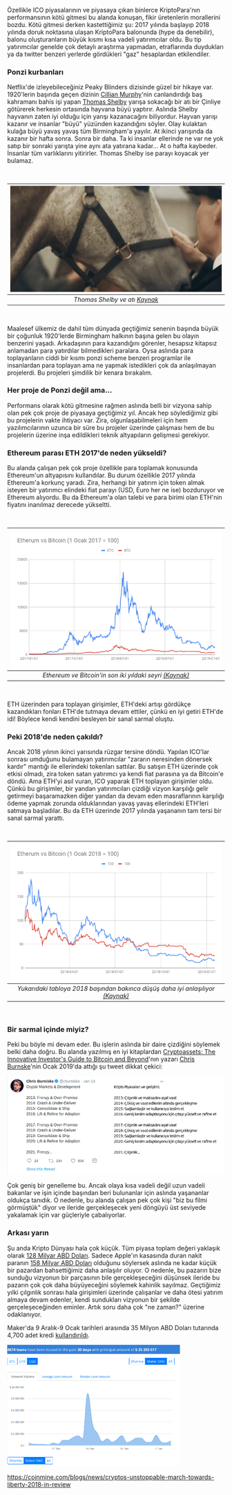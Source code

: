 

Özellikle ICO piyasalarının ve piyasaya çıkan binlerce KriptoPara'nın performansının kötü gitmesi bu alanda konuşan, fikir üretenlerin morallerini bozdu. Kötü gitmesi derken kastettiğimiz şu: 2017 yılında başlayıp 2018 yılında doruk noktasına ulaşan KriptoPara balonunda (hype da denebilir), balonu oluşturanların büyük kısmı kısa vadeli yatırımcılar oldu. Bu tip yatırımcılar genelde çok detaylı araştırma yapmadan, etraflarında duydukları ya da twitter benzeri yerlerde gördükleri "gaz" hesaplardan etkilendiler. 

### Ponzi kurbanları

Netflix'de izleyebileceğiniz Peaky Blinders dizisinde güzel bir hikaye var. 1920'lerin başında geçen dizinin [Cillian Murphy](https://www.imdb.com/name/nm0614165)'nin canlandırdığı baş kahramanı bahis işi yapan [Thomas Shelby](https://www.imdb.com/title/tt2442560/characters/nm0614165) yarışa sokacağı bir atı bir Çinliye götürerek herkesin ortasında hayvana büyü yaptırır. Aslında Shelby hayvanın zaten iyi olduğu için yarışı kazanacağını biliyordur. Hayvan yarışı kazanır ve insanlar "büyü" yüzünden kazandığını söyler. Olay kulaktan kulağa büyü yavaş yavaş tüm Birmingham'a yayılır. At ikinci yarışında da kazanır bir hafta sonra. Sonra bir daha.  Ta ki insanlar ellerinde ne var ne yok satıp bir sonraki yarışta yine aynı ata yatırana kadar... At o hafta kaybeder. İnsanlar tüm varlıklarını yitirirler. Thomas Shelby ise parayı koyacak yer bulamaz. 

&nbsp;

| ![thomas-shelby.gif](/assets/thomas-shelby.gif) | 
|:--:| 
| *Thomas Shelby ve atı [Kaynak](https://www.wattpad.com/588723147-a-blind-mistake-chapter-six)* |

&nbsp;

Maalesef ülkemiz de dahil tüm dünyada geçtiğimiz senenin başında büyük bir çoğunluk 1920'lerde Birmingham halkının başına gelen bu olayın benzerini yaşadı. Arkadaşının para kazandığını görenler, hesapsız kitapsız anlamadan para yatırdılar bilmedikleri paralara. Oysa aslında para toplayanların ciddi bir kısmı ponzi scheme benzeri programlar ile insanlardan para toplayan ama ne yapmak istedikleri çok da anlaşılmayan projelerdi. Bu projeleri şimdilik bir kenara bırakalım. 

### Her proje de Ponzi değil ama...

Performans olarak kötü gitmesine rağmen aslında belli bir vizyona sahip olan pek çok proje de piyasaya geçtiğimiz yıl. Ancak hep söylediğimiz gibi bu projelerin vakte ihtiyacı var. Zira, olgunlaşabilmeleri için hem yazılımcılarının uzunca bir süre bu projeler üzerinde çalışması hem de bu projelerin üzerine inşa edildikleri teknik altyapıların gelişmesi gerekiyor. 

### Ethereum parası ETH 2017'de neden yükseldi?

Bu alanda çalışan pek çok proje özellikle para toplamak konusunda Ethereum'un altyapısını kullandılar. Bu durum özellikle 2017 yılında Ethereum'a korkunç yaradı. Zira, herhangi bir yatırım için token almak isteyen bir yatırımcı elindeki fiat parayı (USD, Euro her ne ise) bozduruyor ve Ethereum alıyordu. Bu da Ethereum'a olan talebi ve para birimi olan ETH'nin fiyatını inanılmaz derecede yükseltti. 

&nbsp;

| ![ETH_vs_BTC_Index_170101-190117.png](/assets/ETH_vs_BTC_Index_170101-190117.png) | 
|:--:| 
| *Ethereum ve Bitcoin'in son iki yıldaki seyri [(Kaynak)](https://www.coindesk.com/price/bitcoin)*  |

&nbsp;

ETH üzerinden para toplayan girişimler, ETH'deki artışı gördükçe kazandıkları fonları ETH'de tutmaya devam ettiler, çünkü en iyi getiri ETH'de idi! Böylece kendi kendini besleyen bir sanal sarmal oluştu. 

### Peki 2018'de neden çakıldı?

Ancak 2018 yılının ikinci yarısında rüzgar tersine döndü. Yapılan ICO'lar sonrası umduğunu bulamayan yatırımcılar "zararın neresinden dönersek kardır" mantığı ile ellerindeki tokenları sattılar. Bu satışın ETH üzerinde çok etkisi olmadı, zira token satan yatırımcı ya kendi fiat parasına ya da Bitcoin'e döndü. Ama ETH'yi asıl vuran, ICO yaparak ETH toplayan girişimler oldu. Çünkü bu girişimler, bir yandan yatırımcıları çizdiği vizyon karşılığı gelir getirmeyi başaramazken diğer yandan da devam eden masraflarının karşılığı ödeme yapmak zorunda olduklarından yavaş yavaş ellerindeki ETH'leri satmaya başladılar. Bu da ETH üzerinde 2017 yılında yaşananın tam tersi bir sanal sarmal yarattı. 


&nbsp;

| ![ETH_vs_BTC_Index_180101-190117.png](/assets/ETH_vs_BTC_Index_180101-190117.png) | 
|:--:| 
| *Yukarıdaki tabloya 2018 başından bakınca düşüş daha iyi anlaşılıyor [(Kaynak)](https://www.coindesk.com/price/bitcoin)*  |

&nbsp;


### Bir sarmal içinde miyiz?

Peki bu böyle mi devam eder. Bu işlerin aslında bir daire çizdiğini söylemek belki daha doğru. Bu alanda yazılmış en iyi kitaplardan [Cryptoassets: The Innovative Investor's Guide to Bitcoin and Beyond](https://www.amazon.com/Cryptoassets-Innovative-Investors-Bitcoin-Beyond/dp/1260026671/ref=sr_1_2?ie=UTF8&qid=1547727169&sr=8-2&keywords=cryptoassets)'nın yazarı [Chris Burnske](https://twitter.com/cburniske)'nin Ocak 2019'da attığı şu tweet dikkat çekici:


![Chris_Burniske-crypto-cyclicality-4.png](/assets/Chris_Burniske-crypto-cyclicality-4.png)


Çok geniş bir genelleme bu. Ancak olaya kısa vadeli değil uzun vadeli bakanlar ve işin içinde başından beri bulunanlar için aslında yaşananlar oldukça tanıdık. O nedenle, bu alanda çalışan pek çok kişi "biz bu filmi görmüştük" diyor ve ileride gerçekleşecek yeni döngüyü üst seviyede yakalamak için var güçleriyle çabalıyorlar.

### Arkası yarın

Şu anda Kripto Dünyası hala çok küçük. Tüm piyasa toplam değeri yaklaşık olarak [128 Milyar ABD Doları](https://coinmarketcap.com/charts/). Sadece Apple'ın kasasında duran nakit paranın [158 Milyar ABD Doları](https://www.cultofmac.com/272570/apples-cash-reserves-30x-10-years-ago/) olduğunu söylersek aslında ne kadar küçük bir pazardan bahsettiğimiz daha anlaşılır oluyor. O nedenle, bu pazarın bize sunduğu vizyonun bir parçasının bile gerçekleşeceğini düşünsek ileride bu pazarın çok çok daha büyüyeceğini söylemek kahinlik sayılmaz. Geçtiğimiz yılki çılgınlık sonrası hala girişimleri üzerinde çalışanlar ve daha ötesi yatırım almaya devam edenler, kendi sundukları vizyonun bir şekilde gerçeleşeceğinden eminler. Artık soru daha çok "ne zaman?" üzerine odaklanıyor. 




Maker'da 9 Aralık-9 Ocak tarihleri arasında 35 Milyon ABD Doları tutarında 4,700 adet kredi [kullandırıldı](https://loanscan.io/?query=MakerDao&page=1). 

![Loanscan_190110_400.png](/assets/Loanscan_190110_400.png)



https://coinmine.com/blogs/news/cryptos-unstoppable-march-towards-liberty-2018-in-review
